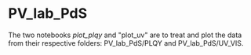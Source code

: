# PV_lab_PdS

The two notebooks *plot_plqy* and "plot_uv" are to treat and plot the data from their respective folders: PV_lab_PdS/PLQY and PV_lab_PdS/UV_VIS. 
